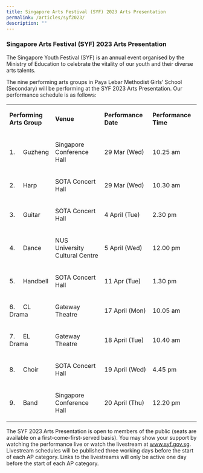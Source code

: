 ```yaml
---
title: Singapore Arts Festival (SYF) 2023 Arts Presentation
permalink: /articles/syf2023/
description: ""
---
```

### Singapore Arts Festival (SYF) 2023 Arts Presentation
<p>The Singapore Youth Festival (SYF) is an annual event organised by the Ministry of Education to celebrate the vitality of our youth and their diverse arts talents.</p>
<p>The nine performing arts groups in Paya Lebar Methodist Girls&rsquo; School (Secondary) will be performing at the SYF 2023 Arts Presentation. Our performance schedule is as follows:</p>
<table width="636">
<tbody>
<tr>
<td width="162">
<p><strong>Performing Arts Group</strong></p>
</td>
<td width="198">
<p><strong>Venue</strong></p>
</td>
<td width="144">
<p><strong>Performance Date</strong></p>
</td>
<td width="132">
<p><strong>Performance Time</strong></p>
</td>
</tr>
<tr>
<td width="162">
<p>1.&nbsp;&nbsp;&nbsp;&nbsp; Guzheng</p>
</td>
<td width="198">
<p>Singapore Conference Hall</p>
</td>
<td width="144">
<p>29 Mar (Wed)</p>
</td>
<td width="132">
<p>10.25 am</p>
</td>
</tr>
<tr>
<td width="162">
<p>2.&nbsp;&nbsp;&nbsp;&nbsp; Harp</p>
</td>
<td width="198">
<p>SOTA Concert Hall</p>
</td>
<td width="144">
<p>29 Mar (Wed)</p>
</td>
<td width="132">
<p>10.30 am</p>
</td>
</tr>
<tr>
<td width="162">
<p>3.&nbsp;&nbsp;&nbsp;&nbsp; Guitar</p>
</td>
<td width="198">
<p>SOTA Concert Hall</p>
</td>
<td width="144">
<p>4 April (Tue)</p>
</td>
<td width="132">
<p>2.30 pm</p>
</td>
</tr>
<tr>
<td width="162">
<p>4.&nbsp;&nbsp;&nbsp;&nbsp; Dance</p>
</td>
<td width="198">
<p>NUS University Cultural Centre</p>
</td>
<td width="144">
<p>5 April (Wed)</p>
</td>
<td width="132">
<p>12.00 pm</p>
</td>
</tr>
<tr>
<td width="162">
<p>5.&nbsp;&nbsp;&nbsp;&nbsp; Handbell</p>
</td>
<td width="198">
<p>SOTA Concert Hall</p>
</td>
<td width="144">
<p>11 Apr (Tue)</p>
</td>
<td width="132">
<p>1.30 pm</p>
</td>
</tr>
<tr>
<td width="162">
<p>6.&nbsp;&nbsp;&nbsp;&nbsp; CL Drama</p>
</td>
<td width="198">
<p>Gateway Theatre</p>
</td>
<td width="144">
<p>17 April (Mon)</p>
</td>
<td width="132">
<p>10.05 am</p>
</td>
</tr>
<tr>
<td width="162">
<p>7.&nbsp;&nbsp;&nbsp;&nbsp; EL Drama</p>
</td>
<td width="198">
<p>Gateway Theatre</p>
</td>
<td width="144">
<p>18 April (Tue)</p>
</td>
<td width="132">
<p>10.40 am</p>
</td>
</tr>
<tr>
<td width="162">
<p>8.&nbsp;&nbsp;&nbsp;&nbsp; Choir</p>
</td>
<td width="198">
<p>SOTA Concert Hall</p>
</td>
<td width="144">
<p>19 April (Wed)</p>
</td>
<td width="132">
<p>4.45 pm</p>
</td>
</tr>
<tr>
<td width="162">
<p>9.&nbsp;&nbsp;&nbsp;&nbsp; Band</p>
</td>
<td width="198">
<p>Singapore Conference Hall</p>
</td>
<td width="144">
<p>20 April (Thu)</p>
</td>
<td width="132">
<p>12.20 pm</p>
</td>
</tr>
</tbody>
</table>

<p>The SYF 2023 Arts Presentation is open to members of the public (seats are available on a first-come-first-served basis). You may show your support by watching the performance live or watch the livestream at <a href="http://www.syf.gov.sg">www.syf.gov.sg</a>. Livestream schedules will be published three working days before the start of each AP category. Links to the livestreams will only be active one day before the start of each AP category.</p>
<p>&nbsp;</p>
<p>&nbsp;</p>